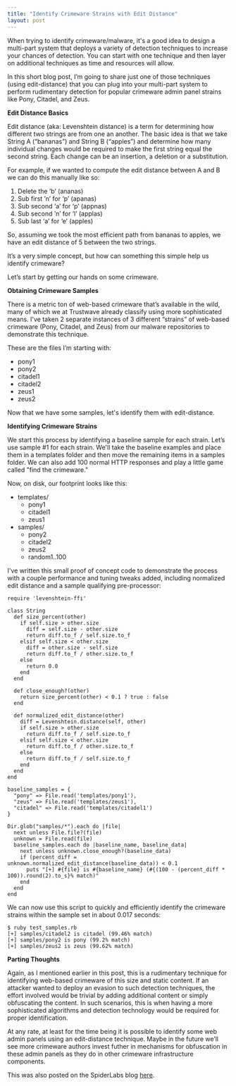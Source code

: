 ```yaml
---
title: "Identify Crimeware Strains with Edit Distance"
layout: post
---
```


When trying to identify crimeware/malware, it's a good idea to design a multi-part system that deploys a variety of detection techniques to increase your chances of detection.  You can start with one technique and then layer on additional techniques as time and resources will allow.

In this short blog post, I’m going to share just one of those techniques (using edit-distance) that you can plug into your multi-part system to perform rudimentary detection for popular crimeware admin panel strains like Pony, Citadel, and Zeus.

**Edit Distance Basics**

Edit distance (aka: Levenshtein distance) is a term for determining how different two strings are from one an another. The basic idea is that we take String A (“bananas”) and String B (“apples”) and determine how many individual changes would be required to make the first string equal the second string. Each change can be an insertion, a deletion or a substitution.

For example, if we wanted to compute the edit distance between A and B we can do this manually like so:

1. Delete the ‘b’ (ananas)
1. Sub first ’n’ for ‘p’ (apanas)
1. Sub second ‘a’ for ‘p’ (appnas)
1. Sub second ’n’ for ‘l’ (applas)
1. Sub last ‘a’ for ‘e’ (apples)

So, assuming we took the most efficient path from bananas to apples, we have an edit distance of 5 between the two strings.

It’s a very simple concept, but how can something this simple help us identify crimeware?

Let’s start by getting our hands on some crimeware.

**Obtaining Crimeware Samples**

There is a metric ton of web-based crimeware that’s available in the wild, many of which we at Trustwave already classify using more sophisticated means.  I've taken 2 separate instances of 3 different “strains” of web-based crimeware (Pony, Citadel, and Zeus) from our malware repositories to demonstrate this technique.

These are the files I’m starting with:

- pony1
- pony2
- citadel1
- citadel2
- zeus1
- zeus2

Now that we have some samples, let's identify them with edit-distance.

**Identifying Crimeware Strains**

We start this process by identifying a baseline sample for each strain. Let’s use sample #1 for each strain.  We'll take the baseline examples and place them in a templates folder and then move the remaining items in a samples folder.  We can also add 100 normal HTTP responses and play a little game called "find the crimeware."

Now, on disk, our footprint looks like this:

- templates/
  - pony1
  - citadel1
  - zeus1
- samples/
  - pony2
  - citadel2
  - zeus2
  - random1..100

I've written this small proof of concept code to demonstrate the process with a couple performance and tuning tweaks added, including normalized edit distance and a sample qualifying pre-processor:

    require 'levenshtein-ffi'
     
    class String
      def size_percent(other)
        if self.size > other.size
          diff = self.size - other.size
          return diff.to_f / self.size.to_f
        elsif self.size < other.size
          diff = other.size - self.size
          return diff.to_f / other.size.to_f
        else
          return 0.0
        end
      end
     
      def close_enough?(other)
        return size_percent(other) < 0.1 ? true : false
      end
     
      def normalized_edit_distance(other)
        diff = Levenshtein.distance(self, other)
        if self.size > other.size
          return diff.to_f / self.size.to_f
        elsif self.size < other.size
          return diff.to_f / other.size.to_f
        else
          return diff.to_f / self.size.to_f
        end
      end
    end
     
    baseline_samples = {
      "pony" => File.read('templates/pony1'),
      "zeus" => File.read('templates/zeus1'),
      "citadel" => File.read('templates/citadel1')
    }
     
    Dir.glob("samples/*").each do |file|
      next unless File.file?(file)
      unknown = File.read(file)
      baseline_samples.each do |baseline_name, baseline_data|
        next unless unknown.close_enough?(baseline_data)
        if (percent_diff = unknown.normalized_edit_distance(baseline_data)) < 0.1
          puts "[+] #{file} is #{baseline_name} (#{(100 - (percent_diff * 100)).round(2).to_s}% match)"
        end
      end
    end

We can now use this script to quickly and efficiently identify the crimeware strains within the sample set in about 0.017 seconds:

    $ ruby test_samples.rb 
    [+] samples/citadel2 is citadel (99.46% match)
    [+] samples/pony2 is pony (99.2% match)
    [+] samples/zeus2 is zeus (99.62% match)

**Parting Thoughts**

Again, as I mentioned earlier in this post, this is a rudimentary technique for identifying web-based crimeware of this size and static content.  If an attacker wanted to deploy an evasion to such detection techniques, the effort involved would be trivial by adding additional content or simply obfuscating the content. In such scenarios, this is when having a more sophisticated algorithms and detection technology would be required for proper identification.

At any rate, at least for the time being it is possible to identify some web admin panels using an edit-distance technique. Maybe in the future we’ll see more crimeware authors invest futher in mechanisms for obfuscation in these admin panels as they do in other crimeware infrastructure components.

This was also posted on the SpiderLabs blog [here](http://blog.spiderlabs.com/2014/09/identify-crimeware-strains-using-edit-distance.html).